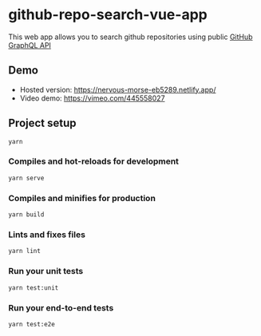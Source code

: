 # github-repo-search-vue-app

This web app allows you to search github repositories using public
[GitHub GraphQL API](https://docs.github.com/en/graphql)

## Demo
- Hosted version: https://nervous-morse-eb5289.netlify.app/
- Video demo: https://vimeo.com/445558027

## Project setup
```
yarn
```

### Compiles and hot-reloads for development
```
yarn serve
```

### Compiles and minifies for production
```
yarn build
```

### Lints and fixes files
```
yarn lint
```

### Run your unit tests
```
yarn test:unit
```

### Run your end-to-end tests
```
yarn test:e2e
```

